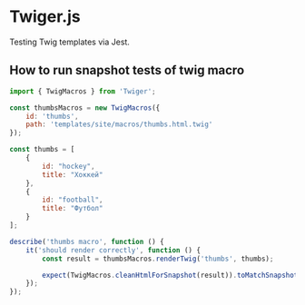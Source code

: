 # Twiger.js

Testing Twig templates via Jest.

## How to run snapshot tests of twig macro

```javascript
import { TwigMacros } from 'Twiger';

const thumbsMacros = new TwigMacros({
    id: 'thumbs',
    path: 'templates/site/macros/thumbs.html.twig'
});

const thumbs = [
    {
        id: "hockey",
        title: "Хоккей"
    },
    {
        id: "football",
        title: "Футбол"
    }
];

describe('thumbs macro', function () {
    it('should render correctly', function () {
        const result = thumbsMacros.renderTwig('thumbs', thumbs);

        expect(TwigMacros.cleanHtmlForSnapshot(result)).toMatchSnapshot();
    });
});
```